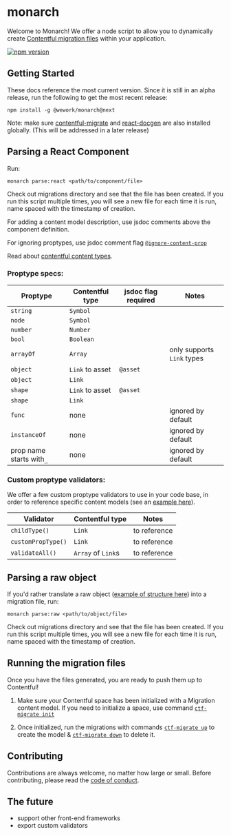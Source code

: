 # monarch
Welcome to Monarch! We offer a node script to allow you to dynamically create [Contentful migration files](https://github.com/contentful/contentful-migration#createcontenttypeid-opts--contenttype) within your application.

[![npm version](https://badge.fury.io/js/%40wework%2Fmonarch.svg)](//npmjs.com/package/@wework/monarch)

## Getting Started
These docs reference the most current version. Since it is still in an alpha release, run the following to get the most recent release:
```
npm install -g @wework/monarch@next
```

Note: make sure [contentful-migrate](https://github.com/deluan/contentful-migrate) and [react-docgen](https://github.com/reactjs/react-docgen) are also installed globally. (This will be addressed in a later release)

## Parsing a React Component

Run:
```
monarch parse:react <path/to/component/file>
```

Check out migrations directory and see that the file has been created. If you run this script multiple times, you will see a new file for each time it is run, name spaced with the timestamp of creation.

For adding a content model description, use jsdoc comments above the component definition.

For ignoring proptypes, use jsdoc comment flag [`@ignore-content-prop`](https://github.com/wework/monarch/blob/master/example/components/CrossSellGroup.jsx#L25)

Read about [contentful content types](https://github.com/contentful/contentful-migration#createfieldid-opts--field).

### Proptype specs:
|Proptype      | Contentful type     | jsdoc flag required | Notes                      |
|--------------|---------------------|---------------------|----------------------------|
|`string`      | `Symbol`            |                     |                            |
|`node`        | `Symbol`            |                     |                            |
|`number`      | `Number`            |                     |                            |
|`bool`        | `Boolean`           |                     |                            |
|`arrayOf`     | `Array`             |                     | only supports `Link` types |
|`object`      | `Link` to asset     | `@asset`            |                            |
|`object`      | `Link`              |                     |                            |
|`shape`       | `Link` to asset     | `@asset`            |                            |
|`shape`       | `Link`              |                     |                            |
|`func`        | none                |                     | ignored by default         |
|`instanceOf`  | none                |                     | ignored by default         |
|prop name starts with`_`  | none    |                     | ignored by default         |

### Custom proptype validators:
We offer a few custom proptype validators to use in your code base, in order to reference specific content models (see an [example here](https://github.com/wework/monarch/blob/master/example/components/CrossSellGroup.jsx)).

|Validator          | Contentful type     | Notes                       |
|-------------------|---------------------|-----------------------------|
|`childType()`      | `Link`              | to reference                |
|`customPropType()` | `Link`              | to reference                |
|`validateAll()`    | `Array` of `Link`s  | to reference                |

## Parsing a raw object
If you'd rather translate a raw object ([example of structure here](https://github.com/wework/monarch/blob/master/example/dummy_data/index.js)) into a migration file, run:

```
monarch parse:raw <path/to/object/file>
```

Check out migrations directory and see that the file has been created. If you run this script multiple times, you will see a new file for each time it is run, name spaced with the timestamp of creation.

## Running the migration files
Once you have the files generated, you are ready to push them up to Contentful!

1. Make sure your Contentful space has been initialized with a Migration content model. If you need to initialize a space, use command [`ctf-migrate init`](https://www.npmjs.com/package/contentful-migrate#init)

2. Once initialized, run the migrations with commands [`ctf-migrate up`](https://www.npmjs.com/package/contentful-migrate#up) to create the model & [`ctf-migrate down`](https://www.npmjs.com/package/contentful-migrate#down) to delete it.

## Contributing

Contributions are always welcome, no matter how large or small. Before contributing, please read the [code of conduct](CODE_OF_CONDUCT.md).

## The future
- support other front-end frameworks
- export custom validators
